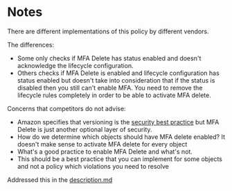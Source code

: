 # Notes

There are different implementations of this policy by different vendors.

The differences:

- Some only checks if MFA Delete has status enabled and doesn't acknowledge the lifecycle configuration.
- Others checks if MFA Delete is enabled and lifecycle configuration has status enabled but doesn't take into consideration that if the status is disabled then you still can't enable MFA. You need to remove the lifecycle rules completely in order to be able to activate MFA delete.

Concerns that competitors do not advise:

- Amazon specifies that versioning is the [security best practice](https://aws.amazon.com/blogs/security/top-10-security-best-practices-for-securing-data-in-amazon-s3/) but MFA Delete is just another optional layer of security.
- How do we determine which objects should have MFA delete enabled? It doesn't make sense to activate MFA delete for every object
- What's a good practice to enable MFA Delete and what's not.
- This should be a best practice that you can implement for some objects and not a policy which violations you need to resolve

Addressed this in the [description.md](description.md)
